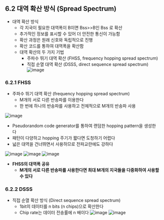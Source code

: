 ## 6.2  대역 확산 방식 (Spread Spectrum)
- 대역 확산 방식
  - 각 지국이 필요한 대역폭이 B이면 Bss>>B인 Bss 로 확산
  - 추가적인 정보를 표시할 수 있어 더 안전한 통신이 가능함
  - 확산 과정은 원래 신호와 독립적으로 진행
  - 확산 코드를 통하여 대역폭을 확산함
  - 대역 확산의 두 가지 기법
    - 주파수 뛰기 대역 확산 (FHSS, frequency hopping spread spectrum)
    - 직접 순열 대역 확산 (DSSS, direct sequence spread spectrum)
   ![image](https://github.com/junzer0/CBNU-Major/assets/110384101/fc5d2a04-6c09-4ccd-9d00-bca64bd998a3)
   
### 6.2.1 FHSS
- 주파수 뛰기 대역 확산 (frequency hopping spread spectrum)
  - M개의 서로 다른 반송파를 이용한다
  - 한 번에 하나의 반송파를 사용하고 전체적으로 M개의 반송파 사용

![image](https://github.com/junzer0/CBNU-Major/assets/110384101/f7a622a5-6c95-4794-9f86-5a91d154a46a)
- Pseudorandom code generator를 통하여 랜덤한 hopping pattern을 생성한다
- 패턴이 다양하고 hopping 주기가 짧다면 도청하기 어렵다
- 넓은 대역을 건너뛰면서 사용하므로 전파교란에도 강하다

![image](https://github.com/junzer0/CBNU-Major/assets/110384101/812f7063-5c5e-432f-bd56-28018efd67ca)
![image](https://github.com/junzer0/CBNU-Major/assets/110384101/a44a81b8-ada9-4860-bcad-d733db25ef1e)
![image](https://github.com/junzer0/CBNU-Major/assets/110384101/3f68b1e8-d672-48b1-b153-7237e7577ce3)

- **FHSS의 대역폭 공유**
  - **M개의 서로 다른 반송파를 사용한다면 최대 M개의 지국들을 다중화하여 사용할 수 있다**

### 6.2.2 DSSS
- 직접 순열 확산 방식 (Direct sequence spread spectrum)
  - 1bit의 데이터를 n bits (n chips)으로 확산한다
  - Chip rate는 데이터 전송률에 n 배이다
![image](https://github.com/junzer0/CBNU-Major/assets/110384101/ff747ba2-13b8-4848-8548-a0bd87be6093)
![image](https://github.com/junzer0/CBNU-Major/assets/110384101/b29b19b4-3f3f-48d3-b9a9-e974a8896e1a)


